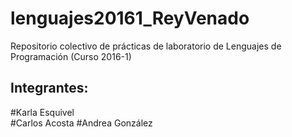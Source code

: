 # lenguajes20161_ReyVenado
Repositorio colectivo de prácticas de laboratorio de Lenguajes de Programación (Curso 2016-1)
## Integrantes: 
#Karla Esquivel  
#Carlos Acosta
#Andrea González

